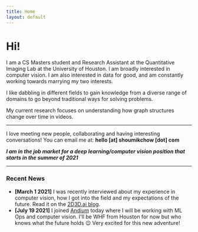 ```yaml
---
title: Home
layout: default
---
```


# Hi!

I am a CS Masters student and Research Assistant at the Quantitative Imaging Lab at the University of Houston. I am broadly interested in computer vision. I am also interested in data for good, and am constantly working towards marrying my two interests.

I like dabbling in different fields to gain knowledge from a diverse range of domains to go beyond traditional ways for solving problems.

My current research focuses on understanding how graph structures change over time in videos.

* * *

I love meeting new people, collaborating and having interesting conversations! You can email me at: **hello [at] shoumikchow [dot] com**

**_I am in the job market for a deep learning/computer vision position that starts in the summer of 2021_**


***

### Recent News

* **[March 1 2021]** I was recently interviewed about my experience in computer vision, how I got into the field and my expectations of the future. Read it on the [2D3D.ai blog](https://2d3d.ai/index.php/2021/02/28/meet-the-community-member-shoumik-sharar-chowdhury/).
* **[July 19 2021]** I joined [Andium](https://andium.com) today where I will be working with ML Ops and computer vision. I'll be WHF from Houston for now but who knows what the future holds :wink: Very excited for this new adventure!